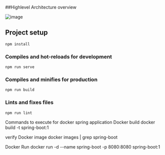 ##Highlevel Architecture overview

![image](https://user-images.githubusercontent.com/8881102/172287119-72268136-397a-46bc-ae41-5e6e7d70b89e.png)


## Project setup
```
npm install
```
### Compiles and hot-reloads for development
```
npm run serve
```

### Compiles and minifies for production
```
npm run build
```

### Lints and fixes files
```
npm run lint
```
Commands to execute for docker spring application
Docker build
docker build -t spring-boot:1

verify Docker image
docker images | grep spring-boot

Docker Run
docker run -d --name spring-boot -p 8080:8080 spring-boot:1
